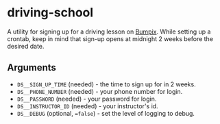 # driving-school

A utility for signing up for a driving lesson on [Bumpix](https://bumpix.net/). While setting up a crontab, keep in mind that sign-up opens at midnight 2 weeks before the desired date.

## Arguments

* `DS__SIGN_UP_TIME` (needed) - the time to sign up for in 2 weeks.
* `DS__PHONE_NUMBER` (needed) - your phone number for login.
* `DS__PASSWORD` (needed) - your password for login.
* `DS__INSTRUCTOR_ID` (needed) - your instructor's id.
* `DS__DEBUG` (optional, `=false`) - set the level of logging to debug.
